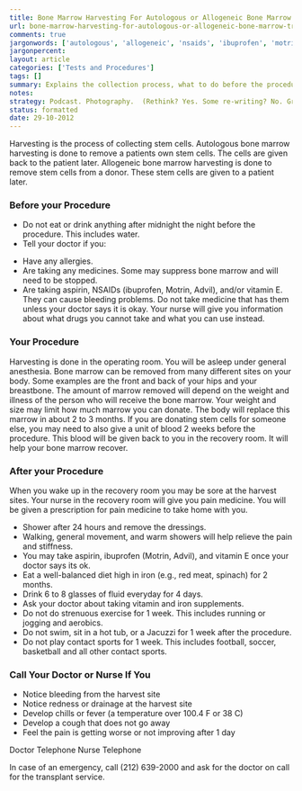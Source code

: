 ```yaml
---
title: Bone Marrow Harvesting For Autologous or Allogeneic Bone Marrow Transplants
url: bone-marrow-harvesting-for-autologous-or-allogeneic-bone-marrow-transplants
comments: true
jargonwords: ['autologous', 'allogeneic', 'nsaids', 'ibuprofen', 'motrin', 'advil', 'breastbone', 'dressings', 'well-balanced', 'aerobics', 'jacuzzi', 'redness', 'chills']
jargonpercent: 
layout: article
categories: ['Tests and Procedures']
tags: []
summary: Explains the collection process, what to do before the procedure, after the procedure. States who to call if there are issues.
notes:
strategy: Podcast. Photography.  (Rethink? Yes. Some re-writing? No. Graphics or diagrams? No. Photography? Yes. Podcast or audio? Yes. Video? No)
status: formatted 
date: 29-10-2012
---
```

Harvesting is the process of collecting stem cells. Autologous bone marrow harvesting is done to remove a patients own stem cells. The cells are given back to the patient later.  Allogeneic bone marrow harvesting is done to remove stem cells from a donor. These stem cells are given to a patient later.  

### Before your Procedure 

* Do not eat or drink anything after midnight the night before the procedure.  This includes water.
* Tell your doctor if you: 
- Have any allergies.
- Are taking any medicines.  Some may suppress bone marrow and will need to be stopped.  
- Are taking aspirin, NSAIDs (ibuprofen, Motrin, Advil), and/or vitamin E. They can cause bleeding problems. Do not take medicine that has them unless your doctor says it is okay. Your nurse will give you information about what drugs you cannot take and what you can use instead.

### Your Procedure 
Harvesting is done in the operating room. You will be asleep under general anesthesia.  Bone marrow can be removed from many different sites on your body.  Some examples are the front and back of your hips and your breastbone.  The amount of marrow removed will depend on the weight and illness of the person who will receive the bone marrow.  Your weight and size may limit how much marrow you can donate. The body will replace this marrow in about 2 to 3 months. If you are donating stem cells for someone else, you may need to also give a unit of blood 2 weeks before the procedure. This blood will be given back to you in the recovery room. It will help your bone marrow recover.

### After your Procedure
When you wake up in the recovery room you may be sore at the harvest sites. Your nurse in the recovery room will give you pain medicine.  You will be given a prescription for pain medicine to take home with you.

* Shower after 24 hours and remove the dressings.
* Walking, general movement, and warm showers will help relieve the pain and stiffness.
* You may take aspirin, ibuprofen (Motrin, Advil), and vitamin E once your doctor says its ok.  
* Eat a well-balanced diet high in iron (e.g., red meat, spinach) for 2 months.  
* Drink 6 to 8 glasses of fluid everyday for 4 days.
* Ask your doctor about taking vitamin and iron supplements.
* Do not do strenuous exercise for 1 week. This includes running or jogging and aerobics.
* Do not swim, sit in a hot tub, or a Jacuzzi for 1 week after the procedure.
* Do not play contact sports for 1 week. This includes football, soccer, basketball and all other contact sports.

### Call Your Doctor or Nurse If You

* Notice bleeding from the harvest site
* Notice redness or drainage at the harvest site
* Develop chills or fever (a temperature over 100.4 F or 38 C)
* Develop a cough that does not go away
* Feel the pain is getting worse or not improving after 1 day

Doctor 
Telephone
Nurse 
Telephone 

In case of an emergency, call (212) 639-2000 and ask for the doctor on call for the transplant service.
